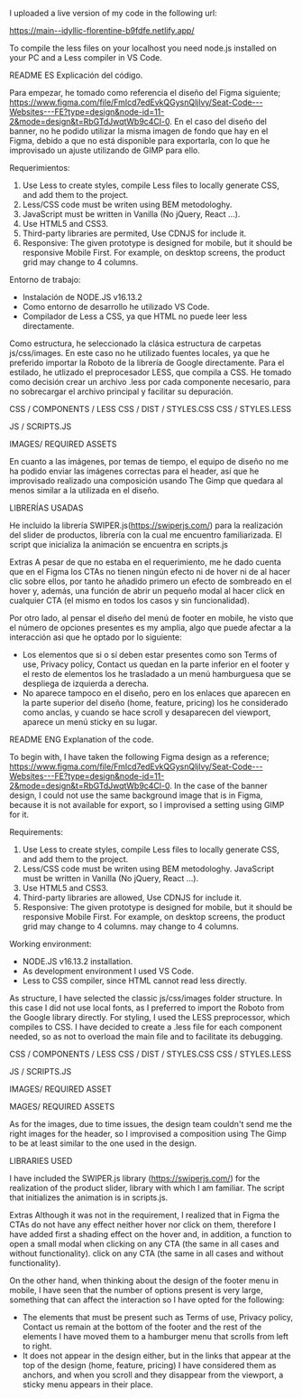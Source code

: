 I uploaded a live version of my code in the following url:

https://main--idyllic-florentine-b9fdfe.netlify.app/

To compile the less files on your localhost you need node.js installed on your PC and a Less compiler in VS Code.

README ES
Explicación del código.

Para empezar, he tomado como referencia el diseño del Figma siguiente; https://www.figma.com/file/FmIcd7edEvkQGysnQljlvy/Seat-Code---Websites---FE?type=design&node-id=11-2&mode=design&t=RbGTdJwqtWb9c4Cl-0. En el caso del diseño del banner, no he podido utilizar la misma imagen de fondo que hay en el Figma, debido a que no está disponible para exportarla, con lo que he improvisado un ajuste utilizando de GIMP para ello.

Requerimientos:
1. Use Less to create styles, compile Less files to locally generate CSS, and add
them to the project.
2. Less/CSS code must be writen using BEM metodologhy.
3. JavaScript must be written in Vanilla (No jQuery, React ...).
4. Use HTML5 and CSS3.
5. Third-party libraries are permited, Use CDNJS for include it.
6. Responsive: The given prototype is designed for mobile, but it should be
responsive Mobile First. For example, on desktop screens, the product grid
may change to 4 columns.

Entorno de trabajo: 
- Instalación de NODE.JS v16.13.2
- Como entorno de desarrollo he utilizado VS Code.
- Compilador de Less a CSS, ya que HTML no puede leer less directamente.

Como estructura, he seleccionado la clásica estructura de carpetas js/css/images. En este caso no he utilizado fuentes locales, ya que he preferido importar la Roboto de la librería de Google directamente.
Para el estilado, he utlizado el preprocesador LESS, que compila a CSS. He tomado como decisión crear un archivo .less por cada componente necesario, para no sobrecargar el archivo principal y facilitar su depuración.

CSS / COMPONENTS / LESS
CSS / DIST / STYLES.CSS
CSS / STYLES.LESS

JS / SCRIPTS.JS

IMAGES/ REQUIRED ASSETS

En cuanto a las imágenes, por temas de tiempo, el equipo de diseño no me ha podido enviar las imágenes correctas para el header, así que he improvisado realizado una composición usando The Gimp que quedara al menos similar a la utilizada en el diseño.

LIBRERÍAS USADAS

He incluido la librería SWIPER.js(https://swiperjs.com/) para la realización del slider de productos, librería con la cual me encuentro familiarizada. El script que inicializa la animación se encuentra en scripts.js

Extras
A pesar de que no estaba en el requerimiento, me he dado cuenta que en el Figma los CTAs no tienen ningún efecto ni de hover ni de al hacer clic sobre ellos, por tanto he añadido primero un efecto de sombreado en el hover y, además, una función de abrir un pequeño modal al hacer 
click en cualquier CTA (el mismo en todos los casos y sin funcionalidad).

Por otro lado, al pensar el diseño del menú de footer en mobile, he visto que el número de opciones presentes es my amplia, algo que puede afectar a la interacción asi que he optado por lo siguiente:

- Los elementos que si o sí deben estar presentes como son Terms of use, Privacy policy, Contact us quedan en la parte inferior en el footer y el resto de elementos los he trasladado a un menú hamburguesa que se despliega de izquierda a derecha.
- No aparece tampoco en el diseño, pero en los enlaces que aparecen en la parte superior del diseño (home, feature, pricing) los he considerado como anclas, y cuando se hace scroll y desaparecen del viewport, aparece un menú sticky en su lugar.

README ENG
Explanation of the code.

To begin with, I have taken the following Figma design as a reference; https://www.figma.com/file/FmIcd7edEvkQGysnQljlvy/Seat-Code---Websites---FE?type=design&node-id=11-2&mode=design&t=RbGTdJwqtWb9c4Cl-0.
In the case of the banner design, I could not use the same background image that is in Figma, because it is not available for export, so I improvised a setting using GIMP for it.

Requirements:
1. Use Less to create styles, compile Less files to locally generate CSS, and add
them to the project.
2. Less/CSS code must be writen using BEM metodologhy.
JavaScript must be written in Vanilla (No jQuery, React ...).
4. Use HTML5 and CSS3.
5. Third-party libraries are allowed, Use CDNJS for include it.
6. Responsive: The given prototype is designed for mobile, but it should be
responsive Mobile First. For example, on desktop screens, the product grid may change to 4 columns.
may change to 4 columns.

Working environment: 
- NODE.JS v16.13.2 installation.
- As development environment I used VS Code.
- Less to CSS compiler, since HTML cannot read less directly.

As structure, I have selected the classic js/css/images folder structure. In this case I did not use local fonts, as I preferred to import the Roboto from the Google library directly.
For styling, I used the LESS preprocessor, which compiles to CSS. I have decided to create a .less file for each component needed, so as not to overload the main file and to facilitate its debugging.

CSS / COMPONENTS / LESS
CSS / DIST / STYLES.CSS
CSS / STYLES.LESS

JS / SCRIPTS.JS

IMAGES/ REQUIRED ASSET

MAGES/ REQUIRED ASSETS

As for the images, due to time issues, the design team couldn't send me the right images for the header, so I improvised a composition using The Gimp to be at least similar to the one used in the design.

LIBRARIES USED

I have included the SWIPER.js library (https://swiperjs.com/) for the realization of the product slider, library with which I am familiar. The script that initializes the animation is in scripts.js.

Extras
Although it was not in the requirement, I realized that in Figma the CTAs do not have any effect neither hover nor click on them, therefore I have added first a shading effect on the hover and, in addition, a function to open a small modal when clicking on any CTA (the same in all cases and without functionality). 
click on any CTA (the same in all cases and without functionality).

On the other hand, when thinking about the design of the footer menu in mobile, I have seen that the number of options present is very large, something that can affect the interaction so I have opted for the following:

- The elements that must be present such as Terms of use, Privacy policy, Contact us remain at the bottom of the footer and the rest of the elements I have moved them to a hamburger menu that scrolls from left to right.
- It does not appear in the design either, but in the links that appear at the top of the design (home, feature, pricing) I have considered them as anchors, and when you scroll and they disappear from the viewport, a sticky menu appears in their place.

